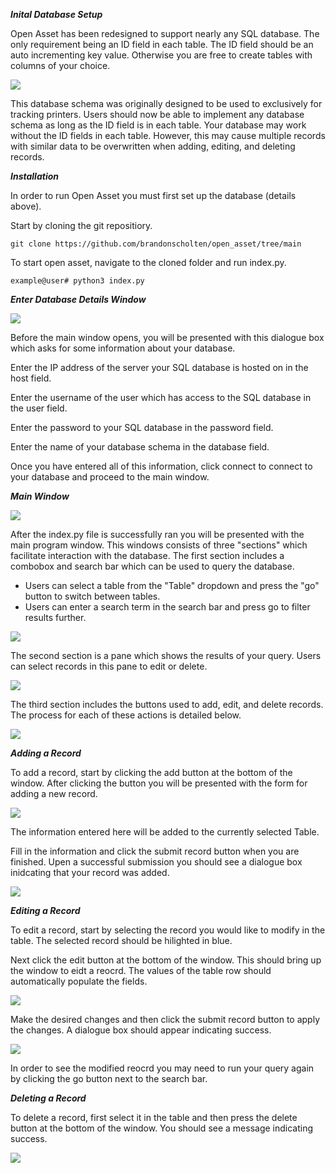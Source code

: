 ***Inital Database Setup***

Open Asset has been redesigned to support nearly any SQL database. The only requirement being an ID field in each table. The ID field should be an auto incrementing key value. Otherwise you are free to create tables with columns of your choice. 

![](https://github.com/brandonscholten/open_asset/blob/main/screenshots/Screen%20Shot%202022-05-19%20at%2015.16.37.png)

This database schema was originally designed to be used to exclusively for tracking printers. Users should now be able to implement any database schema as long as the ID field is in each table. Your database may work without the ID fields in each table. However, this may cause multiple records with similar data to be overwritten when adding, editing, and deleting records. 

***Installation***

In order to run Open Asset you must first set up the database (details above).

Start by cloning the git repositiory.

```
git clone https://github.com/brandonscholten/open_asset/tree/main
```

To start open asset, navigate to the cloned folder and run index.py.

```
example@user# python3 index.py
```

***Enter Database Details Window***

![](https://github.com/brandonscholten/open_asset/blob/main/screenshots/Screen%20Shot%202022-07-05%20at%2023.28.46.png)

Before the main window opens, you will be presented with this dialogue box which asks for some information about your database.

Enter the IP address of the server your SQL database is hosted on in the host field. 

Enter the username of the user which has access to the SQL database in the user field.

Enter the password to your SQL database in the password field.

Enter the name of your database schema in the database field. 

Once you have entered all of this information, click connect to connect to your database and proceed to the main window.

***Main Window***

![](https://github.com/brandonscholten/open_asset/blob/main/screenshots/Screen%20Shot%202022-06-16%20at%2007.55.25.png)

After the index.py file is successfully ran you will be presented with the main program window. This windows consists of three "sections" which facilitate interaction with the database. The first section includes a combobox and search bar which can be used to query the database. 

- Users can select a table from the "Table" dropdown and press the "go" button to switch between tables.
- Users can enter a search term in the search bar and press go to filter results further. 

![](https://github.com/brandonscholten/open_asset/blob/main/screenshots/Screen%20Shot%202022-06-16%20at%2008.00.10.png)

The second section is a pane which shows the results of your query. Users can select records in this pane to edit or delete. 

![](https://github.com/brandonscholten/open_asset/blob/main/screenshots/Screen%20Shot%202022-05-19%20at%2015.38.00.png)

The third section includes the buttons used to add, edit, and delete records. The process for each of these actions is detailed below.

![](https://github.com/brandonscholten/open_asset/blob/main/screenshots/Screen%20Shot%202022-05-19%20at%2015.40.41.png)

***Adding a Record***

To add a record, start by clicking the add button at the bottom of the window. After clicking the button you will be presented with the form for adding a new record. 

![](https://github.com/brandonscholten/open_asset/blob/main/screenshots/Screen%20Shot%202022-06-16%20at%2008.05.22.png) 

The information entered here will be added to the currently selected Table. 

Fill in the information and click the submit record button when you are finished. Upen a successful submission you should see a dialogue box inidcating that your record was added. 

![](https://github.com/brandonscholten/open_asset/blob/main/screenshots/Screen%20Shot%202022-05-20%20at%2018.06.01.png)

***Editing a Record***

To edit a record, start by selecting the record you would like to modify in the table. The selected record should be hilighted in blue. 

Next click the edit button at the bottom of the window. This should bring up the window to eidt a reocrd. The values of the table row should automatically populate the fields.

![](https://github.com/brandonscholten/open_asset/blob/main/screenshots/Screen%20Shot%202022-06-16%20at%2008.12.07.png)

Make the desired changes and then click the submit record button to apply the changes. A dialogue box should appear indicating success. 

![](https://github.com/brandonscholten/open_asset/blob/main/screenshots/Screen%20Shot%202022-05-23%20at%2013.06.34.png)

In order to see the modified reocrd you may need to run your query again by clicking the go button next to the search bar. 


***Deleting a Record***

To delete a record, first select it in the table and then press the delete button at the bottom of the window. You should see a message indicating success. 

![](https://github.com/brandonscholten/open_asset/blob/main/screenshots/Screen%20Shot%202022-05-23%20at%2013.15.11.png)

